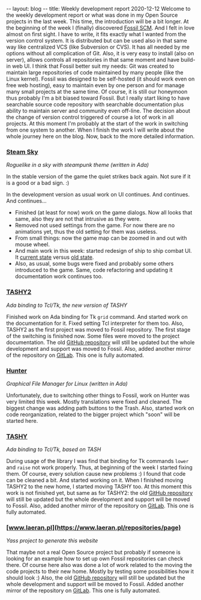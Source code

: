 -- layout: blog
-- title: Weekly development report 2020-12-12
Welcome to the weekly development report or what was done in my Open Source
projects in the last week. This time, the introduction will be a bit longer. At
the beginning of the week I (finally) discovered [Fossil SCM](https://www.fossil-scm.org/).
And I felt in love almost on first sight. I have to write, it fits exactly what I
wanted from the version control system. It is distributed but can be used also
in that same way like centralized VCS (like Subversion or CVS). It has all
needed by me options without all complication of Git. Also, it is very easy to
install (also on server), allows controls all repositories in that same moment
and have build-in web UI. I think that Fossil better suit my needs: Git was
created to maintain large repositories of code maintained by many people (like
the Linux kernel). Fossil was designed to be self-hosted (it should work even
on free web hosting), easy to maintain even by one person and for manage many
small projects at the same time. Of course, it is still our honeymoon thus
probably I'm a bit biased toward Fossil. But I really start liking to have
searchable source code repository with searchable documentation plus ability to
maintain server and community even off-line. The decision about the change of
version control triggered of course a lot of work in all projects. At this
moment I'm probably at the start of the work in switching from one system to
another. When I finish the work I will write about the whole journey here
on the blog. Now, back to the more detailed information.

### [Steam Sky](https://thindil.itch.io/steam-sky)

*Roguelike in a sky with steampunk theme (written in Ada)*

In the stable version of the game the quiet strikes back again. Not sure if it
is a good or a bad sign. :)

In the development version as usual work on UI continues. And continues. And
continues...

* Finished (at least for now) work on the game dialogs. Now all looks that same,
  also they are not that intrusive as they were.
* Removed not used settings from the game. For now there are no animations yet,
  thus the old setting for them was useless.
* From small things: now the game map can be zoomed in and out with mouse wheel.
* And main work in this week: started redesign of ship to ship combat UI. It
  [current state](https://imgur.com/FRUBOqn) versus [old state](https://img.itch.zone/aW1hZ2UvNDkxMTgzLzM0NjQxMDEucG5n/original/9d3u1c.png).
* Also, as usual, some bugs were fixed and probably some others introduced to
  the game. Same, code refactoring and updating it documentation work continues
  too.

### [TASHY2](https://www.laeran.pl/repositories/tashy2)

*Ada binding to Tcl/Tk, the new version of TASHY*

Finished work on Ada binding for Tk `grid` command. And started work on the
documentation for it. Fixed setting Tcl interpreter for them too. Also, TASHY2 as
the first project was moved to Fossil repository. The first stage of the
switching is finished now. Some files were moved to the project documentation.
The old [GitHub repository](https://github.com/thindil/tashy2) will still be
updated but the whole development and support was moved to Fossil. Also,
added another mirror of the repository on [GitLab](https://gitlab.com/thindil/tashy2).
This one is fully automated.

### [Hunter](https://github.com/thindil/hunter)

*Graphical File Manager for Linux (written in Ada)*

Unfortunately, due to switching other things to Fossil, work on Hunter was very
limited this week. Mostly translations were fixed and cleaned. The biggest
change was adding path buttons to the Trash. Also, started work on code
reorganization, related to the bigger project which "soon" will be started
here.

### [TASHY](https://www.laeran.pl/repositories/tashy)

*Ada binding to Tcl/Tk, based on TASH*

During usage of the library I was find that binding for Tk commands `lower` and
`raise` not work properly. Thus, at beginning of the week I started fixing
them. Of course, every solution cause new problems :) I found that code can be
cleaned a bit. And started working on it. When I finished moving TASHY2 to
the new home, I started moving TASHY too. At this moment this work is not
finished yet, but same as for TASHY2: the old [GitHub repository](https://github.com/thindil/tashy)
will still be updated but the whole development and support will be moved to
Fossil. Also, added another mirror of the repository on [GitLab](https://gitlab.com/thindil/tashy).
This one is fully automated.

### [www.laeran.pl](https://www.laeran.pl/repositories/page)

*Yass project to generate this website*

That maybe not a real Open Source project but probably if someone is looking
for an example how to set up own Fossil repositories can check there. Of course
here also was done a lot of work related to the moving the code projects to
their new home. Mostly by testing some possibilities how it should look :)
Also, the old [GitHub repository](https://github.com/thindil/www.laeran.pl)
will still be updated but the whole development and support will be moved to
Fossil. Added another mirror of the repository on [GitLab](https://gitlab.com/thindil/www.laeran.pl).
This one is fully automated.
